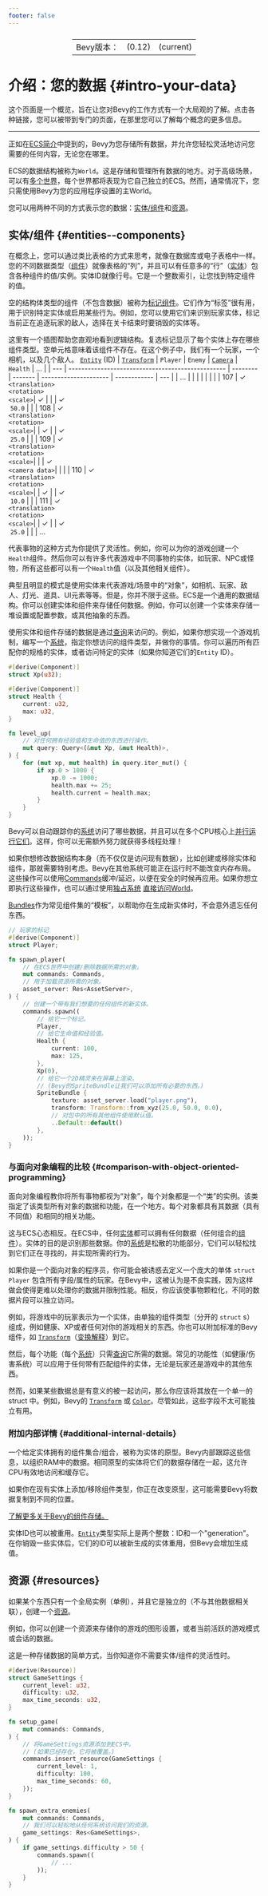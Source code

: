 ```yaml
---
footer: false
---
```

<table style="display:flex;justify-content:center">
  <tr>
    <td>Bevy版本：</td>
    <td>(0.12)</td>
    <td>(current)</td>
  </tr>
</table>

# 介绍：您的数据 {#intro-your-data}
这个页面是一个概览，旨在让您对Bevy的工作方式有一个大局观的了解。点击各种链接，您可以被带到专门的页面，在那里您可以了解每个概念的更多信息。

----

正如在[ECS简介](/guide/14.programming/14.1ecs-intro)中提到的，Bevy为您存储所有数据，并允许您轻松灵活地访问您需要的任何内容，无论您在哪里。

ECS的数据结构被称为`World`。这是存储和管理所有数据的地方。对于高级场景，可以有[多个世界](/guide/14.programming/14.5intro-data#entities--components)，每个世界都将表现为它自己独立的ECS。然而，通常情况下，您只需使用Bevy为您的应用程序设置的主World。

您可以用两种不同的方式表示您的数据：[实体/组件](#entities--components)和[资源](#resources)。

## 实体/组件 {#entities--components}
在概念上，您可以通过类比表格的方式来思考，就像在数据库或电子表格中一样。您的不同数据类型（[组件](/guide/14.programming/14.7ec#components)）就像表格的“列”，并且可以有任意多的“行”（[实体](/guide/14.programming/14.7ec#entities)）包含各种组件的值/实例。实体ID就像行号。它是一个整数索引，让您找到特定组件的值。

空的结构体类型的组件（不包含数据）被称为[标记组件](/guide/14.programming/14.7ec#components)。它们作为“标签”很有用，用于识别特定实体或启用某些行为。例如，您可以使用它们来识别玩家实体，标记当前正在追逐玩家的敌人，选择在关卡结束时要销毁的实体等。

这里有一个插图帮助您直观地看到逻辑结构。复选标记显示了每个实体上存在哪些组件类型。空单元格意味着该组件不存在。在这个例子中，我们有一个玩家，一个相机，以及几个敌人。
[`Entity`](https://docs.rs/bevy/0.12.0/bevy/ecs/entity/struct.Entity.html) (ID) | [`Transform`](https://docs.rs/bevy/0.12.0/bevy/transform/components/struct.Transform.html) | `Player` | `Enemy` | [`Camera`](https://docs.rs/bevy/0.12.0/bevy/render/camera/struct.Camera.html) | `Health` | ... |
| --- | ------------------------------------------------- | -------- | ------- | --------------------- | ------------ | --- |
| ... |                                                   |          |         |                       |              |     |
| 107 | ✓ <br>`<translation>`<br>`<rotation>`<br>`<scale>`| ✓        |         |                      | ✓<br> `50.0` |     |
| 108 | ✓ <br>`<translation>`<br>`<rotation>`<br>`<scale>`|          | ✓       |                      | ✓<br> `25.0` |     |
| 109 | ✓ <br>`<translation>`<br>`<rotation>`<br>`<scale>`|          |         | ✓ <br>`<camera data>`|              |     |
| 110 | ✓ <br>`<translation>`<br>`<rotation>`<br>`<scale>`|          | ✓       |                      | ✓<br> `10.0` |     |
| 111 | ✓ <br>`<translation>`<br>`<rotation>`<br>`<scale>`|          | ✓       |                      | ✓<br> `25.0` |     |
| ...

代表事物的这种方式为你提供了灵活性。例如，你可以为你的游戏创建一个`Health`组件。然后你可以有许多代表游戏中不同事物的实体，如玩家、NPC或怪物，所有这些都可以有一个`Health`值（以及其他相关组件）。

典型且明显的模式是使用实体来代表游戏/场景中的“对象”，如相机、玩家、敌人、灯光、道具、UI元素等等。但是，你并不限于这些。ECS是一个通用的数据结构。你可以创建实体和组件来存储任何数据。例如，你可以创建一个实体来存储一堆设置或配置参数，或其他抽象的东西。

使用实体和组件存储的数据是通过[查询](/guide/14.programming/14.9queries)来访问的。例如，如果你想实现一个游戏机制，编写一个[系统](/guide/14.programming/14.5systems)，指定你想访问的组件类型，并做你的事情。你可以遍历所有匹配你的规格的实体，或者访问特定的实体（如果你知道它们的`Entity` ID）。

```rust
#[derive(Component)]
struct Xp(u32);

#[derive(Component)]
struct Health {
    current: u32,
    max: u32,
}

fn level_up(
    // 对任何拥有经验值和生命值的东西进行操作。
    mut query: Query<(&mut Xp, &mut Health)>,
) {
    for (mut xp, mut health) in query.iter_mut() {
        if xp.0 > 1000 {
            xp.0 -= 1000;
            health.max += 25;
            health.current = health.max;
        }
    }
}
```
Bevy可以自动跟踪你的[系统](/guide/14.programming/14.5systems)访问了哪些数据，并且可以在多个CPU核心上[并行运行它们](/guide/14.programming/14.16system-order)。这样，你可以无需额外努力就获得多线程处理！

如果你想修改数据结构本身（而不仅仅是访问现有数据），比如创建或移除实体和组件，那就需要特别考虑。Bevy在其他系统可能正在运行时不能改变内存布局。这些操作可以使用[Commands](/guide/14.programming/14.10commands)缓冲/延迟，以便在安全的时候再应用。如果你想立即执行这些操作，也可以通过使用[独占系统](/guide/14.programming/14.13exclusive) [直接访问World](/guide/14.programming/14.14world)。

[Bundles](/guide/14.programming/14.8bundle)作为常见组件集的“模板”，以帮助你在生成新实体时，不会意外遗忘任何东西。

```rust
// 玩家的标记
#[derive(Component)]
struct Player;

fn spawn_player(
    // 在ECS世界中创建/删除数据所需的对象。
    mut commands: Commands,
    // 用于加载资源所需的对象。
    asset_server: Res<AssetServer>,
) {
    // 创建一个带有我们想要的任何组件的新实体。
    commands.spawn((
        // 给它一个标记。
        Player,
        // 给它生命值和经验值。
        Health {
            current: 100,
            max: 125,
        },
        Xp(0),
        // 给它一个2D精灵来在屏幕上渲染。
        // (Bevy的SpriteBundle让我们可以添加所有必要的东西。)
        SpriteBundle {
            texture: asset_server.load("player.png"),
            transform: Transform::from_xyz(25.0, 50.0, 0.0),
            // 对包中的所有其他组件使用默认值。
            ..Default::default()
        },
    ));
}
```

### 与面向对象编程的比较 {#comparison-with-object-oriented-programming}
面向对象编程教你将所有事物都视为“对象”，每个对象都是一个“类”的实例。该类指定了该类型所有对象的数据和功能，在一个地方。每个对象都具有其数据（具有不同值）和相同的相关功能。

这与ECS心态相反。在ECS中，任何[实体](/guide/14.programming/14.7ec#entities)都可以拥有任何数据（任何组合的[组件](/guide/14.programming/14.7ec#components)）。实体的目的是识别那些数据。你的[系统](/guide/14.programming/14.5systems)是松散的功能部分，它们可以轻松找到它们正在寻找的，并实现所需的行为。

如果你是一个面向对象的程序员，你可能会被诱惑去定义一个庞大的单体 `struct Player` 包含所有字段/属性的玩家。在Bevy中，这被认为是不良实践，因为这样做会使得更难以处理你的数据并限制性能。相反，你应该使事物颗粒化，不同的数据片段可以独立访问。

例如，将游戏中的玩家表示为一个实体，由单独的组件类型（分开的 `struct` s）组成，例如健康、XP或者任何对你的游戏相关的东西。你也可以附加标准的Bevy组件，如 [`Transform`](https://docs.rs/bevy/0.12.0/bevy/transform/components/struct.Transform.html)（[变换解释](/guide/5.fundamentals/5.2transforms)）到它。

然后，每个功能（每个[系统](/guide/14.programming/14.5systems)）只需[查询](/guide/14.programming/14.9queries)它所需的数据。常见的功能性（如健康/伤害系统）可以应用于任何带有匹配组件的实体，无论是玩家还是游戏中的其他东西。

然而，如果某些数据总是有意义的被一起访问，那么你应该将其放在一个单一的 struct 中。例如，Bevy的 [`Transform`](https://docs.rs/bevy/0.12.0/bevy/transform/components/struct.Transform.html) 或 [`Color`](https://docs.rs/bevy/0.12.0/bevy/render/color/enum.Color.html)。尽管如此，这些字段不太可能独立有用。

### 附加内部详情 {#additional-internal-details}
一个给定实体拥有的组件集合/组合，被称为实体的原型。Bevy内部跟踪这些信息，以组织RAM中的数据。相同原型的实体将它们的数据存储在一起，这允许CPU有效地访问和缓存它。

如果你在现有实体上添加/移除组件类型，你正在改变原型，这可能需要Bevy将数据复制到不同的位置。

[了解更多关于Bevy的组件存储。](/guide/16.patterns/16.2component-storage)

实体ID也可以被重用。[`Entity`](https://docs.rs/bevy/0.12.0/bevy/ecs/entity/struct.Entity.html)类型实际上是两个整数：ID和一个"generation"。在你销毁一些实体后，它们的ID可以被新生成的实体重用，但Bevy会增加生成值。

## 资源 {#resources}

如果某个东西只有一个全局实例（单例），并且它是独立的（不与其他数据相关联），创建一个[资源](/guide/14.programming/14.6res)。

例如，你可以创建一个资源来存储你的游戏的图形设置，或者当前活跃的游戏模式或会话的数据。

这是一种存储数据的简单方式，当你知道你不需要实体/组件的灵活性时。

```rust
#[derive(Resource)]
struct GameSettings {
    current_level: u32,
    difficulty: u32,
    max_time_seconds: u32,
}

fn setup_game(
    mut commands: Commands,
) {
    // 将GameSettings资源添加到ECS中。
    // (如果已经存在，它将被覆盖。)
    commands.insert_resource(GameSettings {
        current_level: 1,
        difficulty: 100,
        max_time_seconds: 60,
    });
}

fn spawn_extra_enemies(
    mut commands: Commands,
    // 我们可以轻松地从任何系统访问我们的资源。
    game_settings: Res<GameSettings>,
) {
    if game_settings.difficulty > 50 {
        commands.spawn((
            // ...
        ));
    }
}
```
